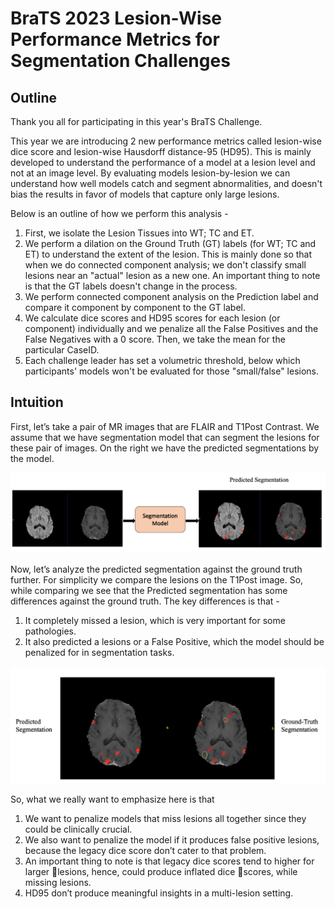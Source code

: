 # BraTS 2023 Lesion-Wise Performance Metrics for Segmentation Challenges

## Outline

Thank you all for participating in this year's BraTS Challenge. 

This year we are introducing 2 new performance metrics called lesion-wise dice score and lesion-wise Hausdorff distance-95 (HD95). This is mainly developed to understand the performance of a model at a lesion level and not at an image level. By evaluating models lesion-by-lesion we can understand how well models catch and segment abnormalities, and doesn't bias the results in favor of models that capture only large lesions. 

Below is an outline of how we perform this analysis - 

1.  First, we isolate the Lesion Tissues into WT; TC and ET.
2.  We perform a dilation on the Ground Truth (GT) labels (for WT; TC and ET) to understand the extent of the lesion. This is mainly done so that when we do connected component analysis; we don't classify small lesions near an "actual" lesion as a new one. An important thing to note is that the GT labels doesn't change in the process.
3.  We perform connected component analysis on the Prediction label and compare it component by component to the GT label.
4.  We calculate dice scores and HD95 scores for each lesion (or component) individually and we penalize all the False Positives and the False Negatives with a 0 score. Then, we take the mean for the particular CaseID.
5.  Each challenge leader has set a volumetric threshold, below which participants' models won't be evaluated for those "small/false" lesions.

## Intuition 

First, let’s take a pair of MR images that are FLAIR and T1Post Contrast. We assume that we have segmentation model that can segment the lesions for these pair of images. 
On the right we have the predicted segmentations by the model. 

![Seg_model](figs/BraTS_toySeg.png)

Now, let’s analyze the predicted segmentation against the ground truth further. For simplicity we compare the lesions on the T1Post image.  So, while comparing we see that the Predicted segmentation has some differences against the ground truth. The key differences is that - 
1. It completely missed a lesion, which is very important for some pathologies. 
2. It also predicted a lesions  or a False Positive, which the model should be penalized for in segmentation tasks. 

![Comparison](figs/BraTS_comparison.png)

So, what we really want to emphasize here is that 
1. We want to penalize models that miss lesions all together since they could be clinically crucial.
2. We also want to penalize the model if it produces false positive lesions, because the legacy dice score don’t cater to that problem.
3. An important thing to note is that legacy dice scores tend to higher for larger lesions, hence, could produce inflated dice scores, while missing lesions.
4. HD95 don’t produce meaningful insights in a multi-lesion setting.







 
